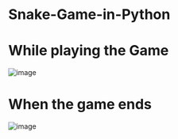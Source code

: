 # Snake-Game-in-Python
# While playing the Game

![image](https://user-images.githubusercontent.com/76903360/188927719-e4433450-e876-44fc-af34-460be6230f2a.png)

# When the game ends

![image](https://user-images.githubusercontent.com/76903360/188928003-44adf964-3e7d-47ac-9576-9f2b1746f42e.png)
